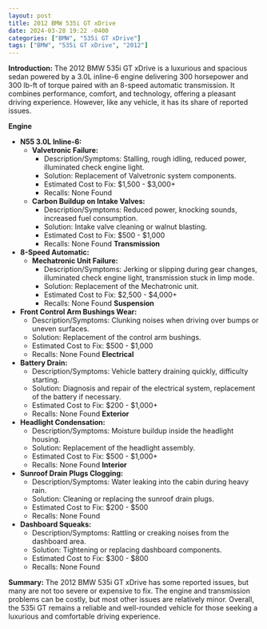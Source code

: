 ```yaml
---
layout: post
title: 2012 BMW 535i GT xDrive
date: 2024-03-28 19:22 -0400
categories: ["BMW", "535i GT xDrive"]
tags: ["BMW", "535i GT xDrive", "2012"]
---
```

**Introduction:**
The 2012 BMW 535i GT xDrive is a luxurious and spacious sedan powered by a 3.0L inline-6 engine delivering 300 horsepower and 300 lb-ft of torque paired with an 8-speed automatic transmission. It combines performance, comfort, and technology, offering a pleasant driving experience. However, like any vehicle, it has its share of reported issues.

**Engine**
- **N55 3.0L Inline-6:**
    - **Valvetronic Failure:**
        - Description/Symptoms: Stalling, rough idling, reduced power, illuminated check engine light.
        - Solution: Replacement of Valvetronic system components.
        - Estimated Cost to Fix: $1,500 - $3,000+
        - Recalls: None Found
    - **Carbon Buildup on Intake Valves:**
        - Description/Symptoms: Reduced power, knocking sounds, increased fuel consumption.
        - Solution: Intake valve cleaning or walnut blasting.
        - Estimated Cost to Fix: $500 - $1,000
        - Recalls: None Found
**Transmission**
- **8-Speed Automatic:**
    - **Mechatronic Unit Failure:**
        - Description/Symptoms: Jerking or slipping during gear changes, illuminated check engine light, transmission stuck in limp mode.
        - Solution: Replacement of the Mechatronic unit.
        - Estimated Cost to Fix: $2,500 - $4,000+
        - Recalls: None Found
**Suspension**
- **Front Control Arm Bushings Wear:**
    - Description/Symptoms: Clunking noises when driving over bumps or uneven surfaces.
    - Solution: Replacement of the control arm bushings.
    - Estimated Cost to Fix: $500 - $1,000
    - Recalls: None Found
**Electrical**
- **Battery Drain:**
    - Description/Symptoms: Vehicle battery draining quickly, difficulty starting.
    - Solution: Diagnosis and repair of the electrical system, replacement of the battery if necessary.
    - Estimated Cost to Fix: $200 - $1,000+
    - Recalls: None Found
**Exterior**
- **Headlight Condensation:**
    - Description/Symptoms: Moisture buildup inside the headlight housing.
    - Solution: Replacement of the headlight assembly.
    - Estimated Cost to Fix: $500 - $1,000+
    - Recalls: None Found
**Interior**
- **Sunroof Drain Plugs Clogging:**
    - Description/Symptoms: Water leaking into the cabin during heavy rain.
    - Solution: Cleaning or replacing the sunroof drain plugs.
    - Estimated Cost to Fix: $200 - $500
    - Recalls: None Found
- **Dashboard Squeaks:**
    - Description/Symptoms: Rattling or creaking noises from the dashboard area.
    - Solution: Tightening or replacing dashboard components.
    - Estimated Cost to Fix: $300 - $800
    - Recalls: None Found

**Summary:**
The 2012 BMW 535i GT xDrive has some reported issues, but many are not too severe or expensive to fix. The engine and transmission problems can be costly, but most other issues are relatively minor. Overall, the 535i GT remains a reliable and well-rounded vehicle for those seeking a luxurious and comfortable driving experience.
